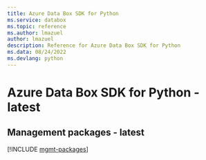 ```yaml
---
title: Azure Data Box SDK for Python
ms.service: databox
ms.topic: reference
ms.author: lmazuel
author: lmazuel
description: Reference for Azure Data Box SDK for Python
ms.data: 08/24/2022
ms.devlang: python
---
```

# Azure Data Box SDK for Python - latest

## Management packages - latest
[!INCLUDE [mgmt-packages](data-box-mgmt-index.md)]